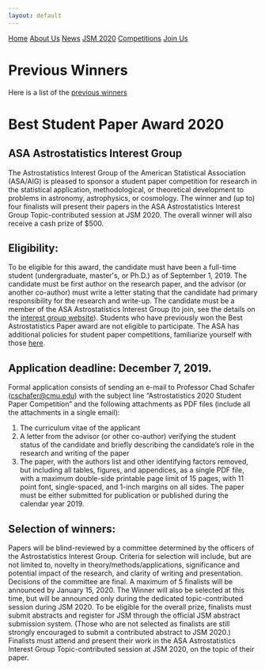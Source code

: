 ```yaml
---
layout: default
---
```


<a href="./index.html" class="btn">Home</a>
<a href="./about_us.html" class="btn">About Us</a>
<a href="./news.html" class="btn">News</a>
<a href="./jsm2020/index.html" class="btn">JSM 2020</a>
<a href="./comp_rules.html" class="btn">Competitions</a>
<a href="./join.html" class="btn">Join Us</a>

# Previous Winners
Here is a list of the [previous winners](./comp_winners.html)

# Best Student Paper Award 2020
## ASA Astrostatistics Interest Group

The Astrostatistics Interest Group of the American Statistical Association (ASA/AIG) is pleased to sponsor a student paper competition for research in the statistical application, methodological, or theoretical development to problems in astronomy, astrophysics, or cosmology. The winner and (up to) four finalists will present their papers in the ASA Astrostatistics Interest Group Topic-contributed session at JSM 2020. The overall winner will also receive a cash prize of $500.

## Eligibility:

To be eligible for this award, the candidate must have been a full-time student (undergraduate, master's, or Ph.D.) as of September 1, 2019. The candidate must be first author on the research paper, and the advisor (or another co-author) must write a letter stating that the candidate had primary responsibility for the research and write-up. The candidate must be a member of the ASA Astrostatistics Interest Group (to join, see the details on the [interest group website](./join.html)). Students who have previously won the Best Astrostatistics Paper award are not eligible to participate. The ASA has additional policies for student paper competitions, familiarize yourself with those [here](http://www.amstat.org/ASA/Your-Career/Student-Paper-Competitions.aspx).

## Application deadline: December 7, 2019.

Formal application consists of sending an e-mail to Professor Chad Schafer (cschafer@cmu.edu) with the subject line “Astrostatistics 2020 Student Paper Competition” and the following attachments as PDF files (include all the attachments in a single email):

1. The curriculum vitae of the applicant
2. A letter from the advisor (or other co-author) verifying the student status of the candidate and briefly describing the candidate’s role in the research and writing of the paper
3. The paper, with the authors list and other identifying factors removed, but including all tables, figures, and appendices, as a single PDF file, with a maximum double-side printable page limit of 15 pages, with 11 point font, single-spaced, and 1-inch margins on all sides. The paper must be either submitted for publication or published during the calendar year 2019.


## Selection of winners:

Papers will be blind-reviewed by a committee determined by the officers of the Astrostatistics Interest Group. Criteria for selection will include, but are not limited to, novelty in theory/methods/applications, significance and potential impact of the research, and clarity of writing and presentation. Decisions of the committee are final. A maximum of 5 finalists will be announced by January 15, 2020. The Winner will also be selected at this time, but will be announced only during the dedicated topic-contributed session during JSM 2020. To be eligible for the overall prize, finalists must submit abstracts and register for JSM through the official JSM abstract submission system. (Those who are not selected as finalists are still strongly encouraged to submit a contributed abstract to JSM 2020.) Finalists must attend and present their work in the ASA Astrostatistics Interest Group Topic-contributed session at JSM 2020, on the topic of their paper.
